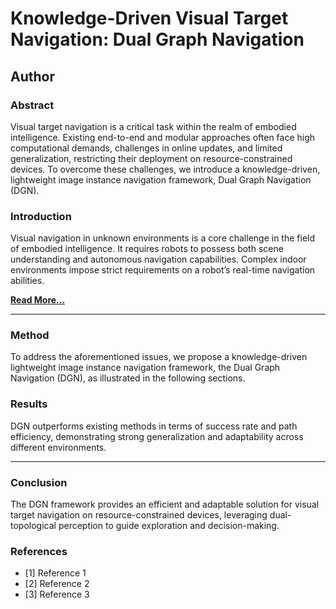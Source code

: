 # Knowledge-Driven Visual Target Navigation: Dual Graph Navigation

## Author

### Abstract

Visual target navigation is a critical task within the realm of embodied intelligence. Existing end-to-end and modular approaches often face high computational demands, challenges in online updates, and limited generalization, restricting their deployment on resource-constrained devices. To overcome these challenges, we introduce a knowledge-driven, lightweight image instance navigation framework, Dual Graph Navigation (DGN).

### Introduction

Visual navigation in unknown environments is a core challenge in the field of embodied intelligence. It requires robots to possess both scene understanding and autonomous navigation capabilities. Complex indoor environments impose strict requirements on a robot’s real-time navigation abilities.

[**Read More...**](link-to-full-paper)

---

### Method

To address the aforementioned issues, we propose a knowledge-driven lightweight image instance navigation framework, the Dual Graph Navigation (DGN), as illustrated in the following sections.


### Results

DGN outperforms existing methods in terms of success rate and path efficiency, demonstrating strong generalization and adaptability across different environments.

---

### Conclusion

The DGN framework provides an efficient and adaptable solution for visual target navigation on resource-constrained devices, leveraging dual-topological perception to guide exploration and decision-making.

### References

- [1] Reference 1
- [2] Reference 2
- [3] Reference 3
